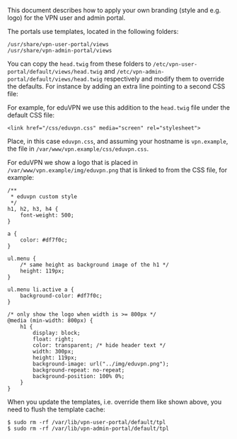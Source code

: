 This document describes how to apply your own branding (style and e.g. logo) 
for the VPN user and admin portal.

The portals use templates, located in the following folders:

    /usr/share/vpn-user-portal/views
    /usr/share/vpn-admin-portal/views

You can copy the `head.twig` from these folders to 
`/etc/vpn-user-portal/default/views/head.twig` and 
`/etc/vpn-admin-portal/default/views/head.twig` respectively and modify them to
override the defaults. For instance by adding an extra line pointing to a 
second CSS file:

For example, for eduVPN we use this addition to the `head.twig` file under the
default CSS file:

    <link href="/css/eduvpn.css" media="screen" rel="stylesheet">

Place, in this case `eduvpn.css`, and assuming your hostname is 
`vpn.example`, the file in `/var/www/vpn.example/css/eduvpn.css`.

For eduVPN we show a logo that is placed in 
`/var/www/vpn.example/img/eduvpn.png` that is linked to from the CSS file, 
for example:

    /** 
     * eduvpn custom style
     */
    h1, h2, h3, h4 {
        font-weight: 500;
    }

    a {
        color: #df7f0c;
    }

    ul.menu {
        /* same height as background image of the h1 */
        height: 119px;
    }

    ul.menu li.active a {
        background-color: #df7f0c;
    }

    /* only show the logo when width is >= 800px */
    @media (min-width: 800px) {
        h1 {
            display: block;
            float: right;
            color: transparent; /* hide header text */
            width: 300px;
            height: 119px;
            background-image: url("../img/eduvpn.png");
            background-repeat: no-repeat;
            background-position: 100% 0%;
        }
    }

When you update the templates, i.e. override them like shown above, you need 
to flush the template cache:

    $ sudo rm -rf /var/lib/vpn-user-portal/default/tpl
    $ sudo rm -rf /var/lib/vpn-admin-portal/default/tpl

